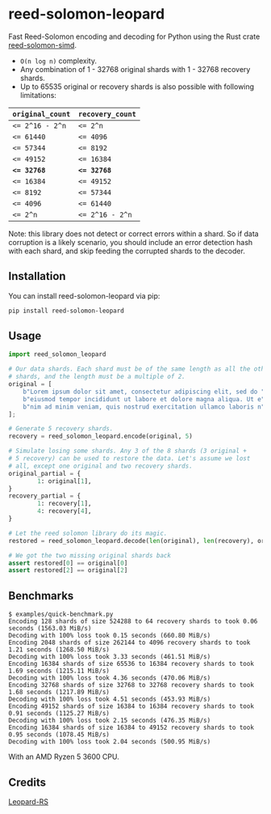 reed-solomon-leopard
====

Fast Reed-Solomon encoding and decoding for Python using the Rust crate [reed-solomon-simd](https://crates.io/crates/reed-solomon-simd).

- `O(n log n)` complexity.
- Any combination of 1 - 32768 original shards with 1 - 32768 recovery shards.
- Up to 65535 original or recovery shards is also possible with following limitations:

| `original_count` | `recovery_count` |
| ---------------- | ---------------- |
| `<= 2^16 - 2^n`  | `<= 2^n`         |
| `<= 61440`       | `<= 4096`        |
| `<= 57344`       | `<= 8192`        |
| `<= 49152`       | `<= 16384`       |
| **`<= 32768`**   | **`<= 32768`**   |
| `<= 16384`       | `<= 49152`       |
| `<= 8192`        | `<= 57344`       |
| `<= 4096`        | `<= 61440`       |
| `<= 2^n`         | `<= 2^16 - 2^n`  |

Note: this library does not detect or correct errors within a shard. So if data corruption is a likely scenario, you should include an error detection hash with each shard, and skip feeding the corrupted shards to the decoder.

Installation
----

You can install reed-solomon-leopard via pip:

```bash
pip install reed-solomon-leopard
```

Usage
----

```python
import reed_solomon_leopard

# Our data shards. Each shard must be of the same length as all the other
# shards, and the length must be a multiple of 2.
original = [
    b"Lorem ipsum dolor sit amet, consectetur adipiscing elit, sed do ",
    b"eiusmod tempor incididunt ut labore et dolore magna aliqua. Ut e",
    b"nim ad minim veniam, quis nostrud exercitation ullamco laboris n",
];

# Generate 5 recovery shards.
recovery = reed_solomon_leopard.encode(original, 5)

# Simulate losing some shards. Any 3 of the 8 shards (3 original +
# 5 recovery) can be used to restore the data. Let's assume we lost
# all, except one original and two recovery shards.
original_partial = {
        1: original[1],
}
recovery_partial = {
        1: recovery[1],
        4: recovery[4],
}

# Let the reed solomon library do its magic.
restored = reed_solomon_leopard.decode(len(original), len(recovery), original_partial, recovery_partial)

# We got the two missing original shards back
assert restored[0] == original[0]
assert restored[2] == original[2]
```

Benchmarks
----
```
$ examples/quick-benchmark.py
Encoding 128 shards of size 524288 to 64 recovery shards to took 0.06 seconds (1563.03 MiB/s)
Decoding with 100% loss took 0.15 seconds (660.80 MiB/s)
Encoding 2048 shards of size 262144 to 4096 recovery shards to took 1.21 seconds (1268.50 MiB/s)
Decoding with 100% loss took 3.33 seconds (461.51 MiB/s)
Encoding 16384 shards of size 65536 to 16384 recovery shards to took 1.69 seconds (1215.11 MiB/s)
Decoding with 100% loss took 4.36 seconds (470.06 MiB/s)
Encoding 32768 shards of size 32768 to 32768 recovery shards to took 1.68 seconds (1217.89 MiB/s)
Decoding with 100% loss took 4.51 seconds (453.93 MiB/s)
Encoding 49152 shards of size 16384 to 16384 recovery shards to took 0.91 seconds (1125.27 MiB/s)
Decoding with 100% loss took 2.15 seconds (476.35 MiB/s)
Encoding 16384 shards of size 16384 to 49152 recovery shards to took 0.95 seconds (1078.45 MiB/s)
Decoding with 100% loss took 2.04 seconds (500.95 MiB/s)
```
With an AMD Ryzen 5 3600 CPU.

Credits
----
[Leopard-RS](https://github.com/catid/leopard)
